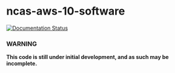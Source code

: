 # ncas-aws-10-software

[![Documentation Status](https://readthedocs.org/projects/ncas-aws-10-software/badge/?version=latest)](https://ncas-aws-10-software.readthedocs.io/en/latest/?badge=latest)

### WARNING
**This code is still under initial development, and as such may be incomplete.**
